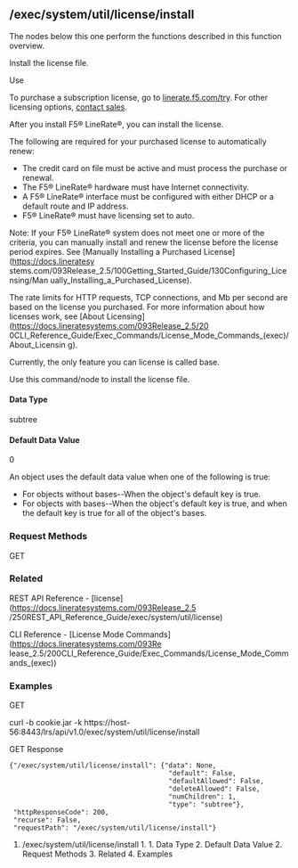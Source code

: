 ## /exec/system/util/license/install

The nodes below this one perform the functions described in this function
overview.

Install the license file.

Use

To purchase a subscription license, go to
[linerate.f5.com/try](https://linerate.f5.com/try).  For other licensing
options, [contact sales](https://linerate.f5.com/help/contact).

After you install F5® LineRate®, you can install the license.

The following are required for your purchased license to automatically renew:

  * The credit card on file must be active and must process the purchase or renewal.
  * The F5® LineRate® hardware must have Internet connectivity.
  * A F5® LineRate® interface must be configured with either DHCP or a default route and IP address.
  * F5® LineRate® must have licensing set to auto.

Note: If your F5® LineRate® system does not meet one or more of the criteria,
you can manually install and renew the license before the license period
expires. See [Manually Installing a Purchased License](https://docs.lineratesy
stems.com/093Release_2.5/100Getting_Started_Guide/130Configuring_Licensing/Man
ually_Installing_a_Purchased_License).

The rate limits for HTTP requests, TCP connections, and Mb per second are
based on the license you purchased. For more information about how licenses
work, see [About Licensing](https://docs.lineratesystems.com/093Release_2.5/20
0CLI_Reference_Guide/Exec_Commands/License_Mode_Commands_(exec)/About_Licensin
g).

Currently, the only feature you can license is called base.

Use this command/node to install the license file.

#### Data Type

subtree

#### Default Data Value

0

An object uses the default data value when one of the following is true:

  * For objects without bases--When the object's default key is true.
  * For objects with bases--When the object's default key is true, and when the default key is true for all of the object's bases.

### Request Methods

GET

### Related

REST API Reference - [license](https://docs.lineratesystems.com/093Release_2.5
/250REST_API_Reference_Guide/exec/system/util/license)

CLI Reference - [License Mode Commands](https://docs.lineratesystems.com/093Re
lease_2.5/200CLI_Reference_Guide/Exec_Commands/License_Mode_Commands_(exec))

### Examples

GET

curl -b cookie.jar -k
https://host-56:8443/lrs/api/v1.0/exec/system/util/license/install

GET Response

    
    {"/exec/system/util/license/install": {"data": None,
                                            "default": False,
                                            "defaultAllowed": False,
                                            "deleteAllowed": False,
                                            "numChildren": 1,
                                            "type": "subtree"},
     "httpResponseCode": 200,
     "recurse": False,
     "requestPath": "/exec/system/util/license/install"}
    

  1. /exec/system/util/license/install
    1.       1. Data Type
      2. Default Data Value
    2. Request Methods
    3. Related
    4. Examples

